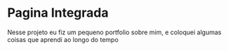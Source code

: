 # Pagina Integrada
Nesse projeto eu fiz um pequeno portfolio sobre mim, e coloquei algumas coisas que aprendi ao longo do tempo
